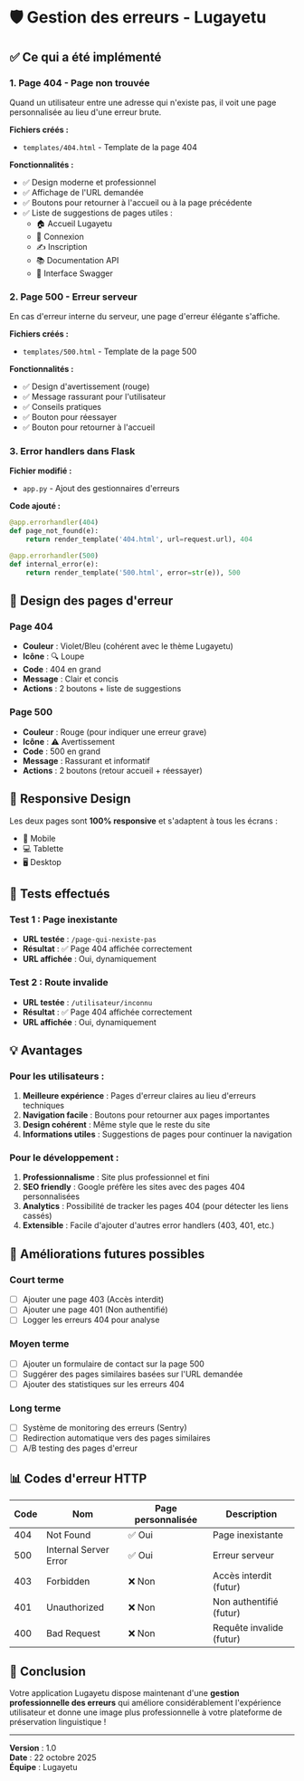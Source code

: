 # 🛡️ Gestion des erreurs - Lugayetu

## ✅ Ce qui a été implémenté

### 1. **Page 404 - Page non trouvée**

Quand un utilisateur entre une adresse qui n'existe pas, il voit une page personnalisée au lieu d'une erreur brute.

**Fichiers créés :**
- `templates/404.html` - Template de la page 404

**Fonctionnalités :**
- ✅ Design moderne et professionnel
- ✅ Affichage de l'URL demandée
- ✅ Boutons pour retourner à l'accueil ou à la page précédente
- ✅ Liste de suggestions de pages utiles :
  - 🏠 Accueil Lugayetu
  - 🔐 Connexion
  - ✍️ Inscription
  - 📚 Documentation API
  - 📖 Interface Swagger

### 2. **Page 500 - Erreur serveur**

En cas d'erreur interne du serveur, une page d'erreur élégante s'affiche.

**Fichiers créés :**
- `templates/500.html` - Template de la page 500

**Fonctionnalités :**
- ✅ Design d'avertissement (rouge)
- ✅ Message rassurant pour l'utilisateur
- ✅ Conseils pratiques
- ✅ Bouton pour réessayer
- ✅ Bouton pour retourner à l'accueil

### 3. **Error handlers dans Flask**

**Fichier modifié :**
- `app.py` - Ajout des gestionnaires d'erreurs

**Code ajouté :**
```python
@app.errorhandler(404)
def page_not_found(e):
    return render_template('404.html', url=request.url), 404

@app.errorhandler(500)
def internal_error(e):
    return render_template('500.html', error=str(e)), 500
```

## 🎨 Design des pages d'erreur

### Page 404
- **Couleur** : Violet/Bleu (cohérent avec le thème Lugayetu)
- **Icône** : 🔍 Loupe
- **Code** : 404 en grand
- **Message** : Clair et concis
- **Actions** : 2 boutons + liste de suggestions

### Page 500
- **Couleur** : Rouge (pour indiquer une erreur grave)
- **Icône** : ⚠️ Avertissement
- **Code** : 500 en grand
- **Message** : Rassurant et informatif
- **Actions** : 2 boutons (retour accueil + réessayer)

## 📱 Responsive Design

Les deux pages sont **100% responsive** et s'adaptent à tous les écrans :
- 📱 Mobile
- 💻 Tablette
- 🖥️ Desktop

## 🧪 Tests effectués

### Test 1 : Page inexistante
- **URL testée** : `/page-qui-nexiste-pas`
- **Résultat** : ✅ Page 404 affichée correctement
- **URL affichée** : Oui, dynamiquement

### Test 2 : Route invalide
- **URL testée** : `/utilisateur/inconnu`
- **Résultat** : ✅ Page 404 affichée correctement
- **URL affichée** : Oui, dynamiquement

## 💡 Avantages

### Pour les utilisateurs :
1. **Meilleure expérience** : Pages d'erreur claires au lieu d'erreurs techniques
2. **Navigation facile** : Boutons pour retourner aux pages importantes
3. **Design cohérent** : Même style que le reste du site
4. **Informations utiles** : Suggestions de pages pour continuer la navigation

### Pour le développement :
1. **Professionnalisme** : Site plus professionnel et fini
2. **SEO friendly** : Google préfère les sites avec des pages 404 personnalisées
3. **Analytics** : Possibilité de tracker les pages 404 (pour détecter les liens cassés)
4. **Extensible** : Facile d'ajouter d'autres error handlers (403, 401, etc.)

## 🔮 Améliorations futures possibles

### Court terme
- [ ] Ajouter une page 403 (Accès interdit)
- [ ] Ajouter une page 401 (Non authentifié)
- [ ] Logger les erreurs 404 pour analyse

### Moyen terme
- [ ] Ajouter un formulaire de contact sur la page 500
- [ ] Suggérer des pages similaires basées sur l'URL demandée
- [ ] Ajouter des statistiques sur les erreurs 404

### Long terme
- [ ] Système de monitoring des erreurs (Sentry)
- [ ] Redirection automatique vers des pages similaires
- [ ] A/B testing des pages d'erreur

## 📊 Codes d'erreur HTTP

| Code | Nom | Page personnalisée | Description |
|------|-----|-------------------|-------------|
| 404 | Not Found | ✅ Oui | Page inexistante |
| 500 | Internal Server Error | ✅ Oui | Erreur serveur |
| 403 | Forbidden | ❌ Non | Accès interdit (futur) |
| 401 | Unauthorized | ❌ Non | Non authentifié (futur) |
| 400 | Bad Request | ❌ Non | Requête invalide (futur) |

## 🎉 Conclusion

Votre application Lugayetu dispose maintenant d'une **gestion professionnelle des erreurs** qui améliore considérablement l'expérience utilisateur et donne une image plus professionnelle à votre plateforme de préservation linguistique !

---

**Version** : 1.0  
**Date** : 22 octobre 2025  
**Équipe** : Lugayetu
